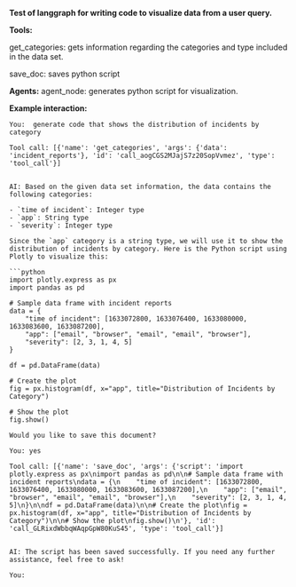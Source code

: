 **Test of langgraph for writing code to visualize data from a user query.**


**Tools:**


get_categories: gets information regarding the categories and type included in the data set.


save_doc: saves python script


**Agents:**
agent_node: generates python script for visualization. 


**Example interaction:**
```
You:  generate code that shows the distribution of incidents by category

Tool call: [{'name': 'get_categories', 'args': {'data': 'incident_reports'}, 'id': 'call_aogCGS2MJajS7z20SopVvmez', 'type': 'tool_call'}]


AI: Based on the given data set information, the data contains the following categories:

- `time of incident`: Integer type
- `app`: String type
- `severity`: Integer type

Since the `app` category is a string type, we will use it to show the distribution of incidents by category. Here is the Python script using Plotly to visualize this:

```python
import plotly.express as px
import pandas as pd

# Sample data frame with incident reports
data = {
    "time of incident": [1633072800, 1633076400, 1633080000, 1633083600, 1633087200],
    "app": ["email", "browser", "email", "email", "browser"],
    "severity": [2, 3, 1, 4, 5]
}

df = pd.DataFrame(data)

# Create the plot
fig = px.histogram(df, x="app", title="Distribution of Incidents by Category")

# Show the plot
fig.show()

Would you like to save this document?

You: yes

Tool call: [{'name': 'save_doc', 'args': {'script': 'import plotly.express as px\nimport pandas as pd\n\n# Sample data frame with incident reports\ndata = {\n    "time of incident": [1633072800, 1633076400, 1633080000, 1633083600, 1633087200],\n    "app": ["email", "browser", "email", "email", "browser"],\n    "severity": [2, 3, 1, 4, 5]\n}\n\ndf = pd.DataFrame(data)\n\n# Create the plot\nfig = px.histogram(df, x="app", title="Distribution of Incidents by Category")\n\n# Show the plot\nfig.show()\n'}, 'id': 'call_GLRixdWbbqWAqpGpW80KuS45', 'type': 'tool_call'}]


AI: The script has been saved successfully. If you need any further assistance, feel free to ask!

You: 
```
